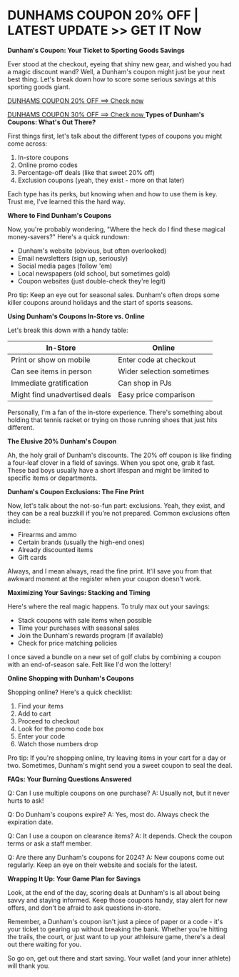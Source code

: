 # DUNHAMS COUPON 20% OFF | LATEST UPDATE >> GET IT Now

**Dunham's Coupon: Your Ticket to Sporting Goods Savings**

Ever stood at the checkout, eyeing that shiny new gear, and wished you had a magic discount wand? Well, a Dunham's coupon might just be your next best thing. Let's break down how to score some serious savings at this sporting goods giant.

[DUNHAMS COUPON 20% OFF ==> Check now
](https://dynews.net/save-more-with-dunhams-coupons/)

[DUNHAMS COUPON 30% OFF ==> Check now 
](https://dynews.net/save-more-with-dunhams-coupons/)
**Types of Dunham's Coupons: What's Out There?**

First things first, let's talk about the different types of coupons you might come across:

1. In-store coupons
2. Online promo codes
3. Percentage-off deals (like that sweet 20% off)
4. Exclusion coupons (yeah, they exist - more on that later)

Each type has its perks, but knowing when and how to use them is key. Trust me, I've learned this the hard way.

**Where to Find Dunham's Coupons**

Now, you're probably wondering, "Where the heck do I find these magical money-savers?" Here's a quick rundown:

- Dunham's website (obvious, but often overlooked)
- Email newsletters (sign up, seriously)
- Social media pages (follow 'em)
- Local newspapers (old school, but sometimes gold)
- Coupon websites (just double-check they're legit)

Pro tip: Keep an eye out for seasonal sales. Dunham's often drops some killer coupons around holidays and the start of sports seasons.

**Using Dunham's Coupons In-Store vs. Online**

Let's break this down with a handy table:

| In-Store | Online |
|----------|--------|
| Print or show on mobile | Enter code at checkout |
| Can see items in person | Wider selection sometimes |
| Immediate gratification | Can shop in PJs |
| Might find unadvertised deals | Easy price comparison |

Personally, I'm a fan of the in-store experience. There's something about holding that tennis racket or trying on those running shoes that just hits different.

**The Elusive 20% Dunham's Coupon**

Ah, the holy grail of Dunham's discounts. The 20% off coupon is like finding a four-leaf clover in a field of savings. When you spot one, grab it fast. These bad boys usually have a short lifespan and might be limited to specific items or departments.

**Dunham's Coupon Exclusions: The Fine Print**

Now, let's talk about the not-so-fun part: exclusions. Yeah, they exist, and they can be a real buzzkill if you're not prepared. Common exclusions often include:

- Firearms and ammo
- Certain brands (usually the high-end ones)
- Already discounted items
- Gift cards

Always, and I mean always, read the fine print. It'll save you from that awkward moment at the register when your coupon doesn't work.

**Maximizing Your Savings: Stacking and Timing**

Here's where the real magic happens. To truly max out your savings:

- Stack coupons with sale items when possible
- Time your purchases with seasonal sales
- Join the Dunham's rewards program (if available)
- Check for price matching policies

I once saved a bundle on a new set of golf clubs by combining a coupon with an end-of-season sale. Felt like I'd won the lottery!

**Online Shopping with Dunham's Coupons**

Shopping online? Here's a quick checklist:

1. Find your items
2. Add to cart
3. Proceed to checkout
4. Look for the promo code box
5. Enter your code
6. Watch those numbers drop

Pro tip: If you're shopping online, try leaving items in your cart for a day or two. Sometimes, Dunham's might send you a sweet coupon to seal the deal.

**FAQs: Your Burning Questions Answered**

Q: Can I use multiple coupons on one purchase?
A: Usually not, but it never hurts to ask!

Q: Do Dunham's coupons expire?
A: Yes, most do. Always check the expiration date.

Q: Can I use a coupon on clearance items?
A: It depends. Check the coupon terms or ask a staff member.

Q: Are there any Dunham's coupons for 2024?
A: New coupons come out regularly. Keep an eye on their website and socials for the latest.

**Wrapping It Up: Your Game Plan for Savings**

Look, at the end of the day, scoring deals at Dunham's is all about being savvy and staying informed. Keep those coupons handy, stay alert for new offers, and don't be afraid to ask questions in-store.

Remember, a Dunham's coupon isn't just a piece of paper or a code - it's your ticket to gearing up without breaking the bank. Whether you're hitting the trails, the court, or just want to up your athleisure game, there's a deal out there waiting for you.

So go on, get out there and start saving. Your wallet (and your inner athlete) will thank you.
